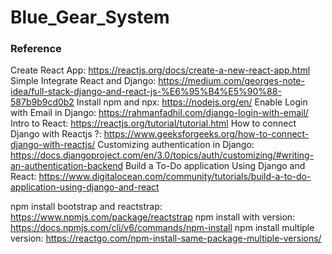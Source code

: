 # Blue_Gear_System

### Reference
Create React App: https://reactjs.org/docs/create-a-new-react-app.html
Simple Integrate React and Django: https://medium.com/georges-note-idea/full-stack-django-and-react-js-%E6%95%B4%E5%90%88-587b9b9cd0b2
Install npm and npx: https://nodejs.org/en/
Enable Login with Email in Django: https://rahmanfadhil.com/django-login-with-email/
Intro to React: https://reactjs.org/tutorial/tutorial.html
How to connect Django with Reactjs ?: https://www.geeksforgeeks.org/how-to-connect-django-with-reactjs/
Customizing authentication in Django: https://docs.djangoproject.com/en/3.0/topics/auth/customizing/#writing-an-authentication-backend
Build a To-Do application Using Django and React: https://www.digitalocean.com/community/tutorials/build-a-to-do-application-using-django-and-react



npm install bootstrap and reactstrap: https://www.npmjs.com/package/reactstrap
npm install with version: https://docs.npmjs.com/cli/v6/commands/npm-install
npm install multiple version: https://reactgo.com/npm-install-same-package-multiple-versions/


